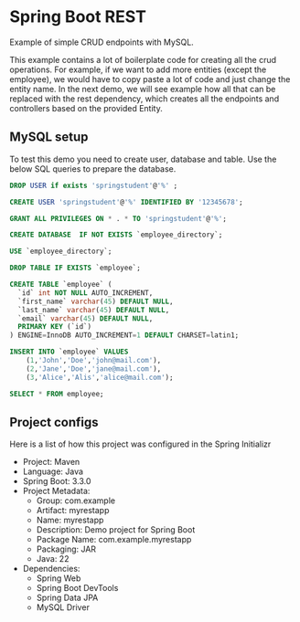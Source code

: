 # Spring Boot REST

Example of simple CRUD endpoints with MySQL.

This example contains a lot of boilerplate code for creating all the crud operations. For example, if we want to add more entities (except the employee), we would have to copy paste a lot of code and just change the entity name. In the next demo, we will see example how all that can be replaced with the rest dependency, which creates all the endpoints and controllers based on the provided Entity.

## MySQL setup

To test this demo you need to create user, database and table. Use the below SQL queries to prepare the database.

```sql
DROP USER if exists 'springstudent'@'%' ;

CREATE USER 'springstudent'@'%' IDENTIFIED BY '12345678';

GRANT ALL PRIVILEGES ON * . * TO 'springstudent'@'%';

CREATE DATABASE  IF NOT EXISTS `employee_directory`;

USE `employee_directory`;

DROP TABLE IF EXISTS `employee`;

CREATE TABLE `employee` (
  `id` int NOT NULL AUTO_INCREMENT,
  `first_name` varchar(45) DEFAULT NULL,
  `last_name` varchar(45) DEFAULT NULL,
  `email` varchar(45) DEFAULT NULL,
  PRIMARY KEY (`id`)
) ENGINE=InnoDB AUTO_INCREMENT=1 DEFAULT CHARSET=latin1;

INSERT INTO `employee` VALUES
	(1,'John','Doe','john@mail.com'),
	(2,'Jane','Doe','jane@mail.com'),
	(3,'Alice','Alis','alice@mail.com');

SELECT * FROM employee;
```

## Project configs

Here is a list of how this project was configured in the Spring Initializr

- Project: Maven
- Language: Java
- Spring Boot: 3.3.0
- Project Metadata:
  - Group: com.example
  - Artifact: myrestapp
  - Name: myrestapp
  - Description: Demo project for Spring Boot
  - Package Name: com.example.myrestapp
  - Packaging: JAR
  - Java: 22
- Dependencies:
  - Spring Web
  - Spring Boot DevTools
  - Spring Data JPA
  - MySQL Driver
